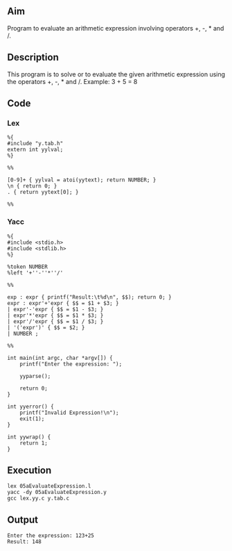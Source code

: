 ## Aim
Program to evaluate an arithmetic expression involving operators +, -, * and /.

## Description
This program is to solve or to evaluate the given arithmetic expression using the operators +, -, * and /. Example: 3 + 5 = 8

## Code
### Lex
```
%{
#include "y.tab.h"
extern int yylval;
%}

%%

[0-9]+ { yylval = atoi(yytext); return NUMBER; }
\n { return 0; }
. { return yytext[0]; }

%%
```
### Yacc
```
%{
#include <stdio.h>
#include <stdlib.h>
%}

%token NUMBER
%left '+''-''*''/'

%%

exp : expr { printf("Result:\t%d\n", $$); return 0; }
expr : expr'+'expr { $$ = $1 + $3; }
| expr'-'expr { $$ = $1 - $3; }
| expr'*'expr { $$ = $1 * $3; }
| expr'/'expr { $$ = $1 / $3; }
| '('expr')' { $$ = $2; }
| NUMBER ;

%%

int main(int argc, char *argv[]) {
	printf("Enter the expression: ");

	yyparse();

	return 0;
}

int yyerror() {
	printf("Invalid Expression!\n");
	exit(1);
}

int yywrap() {
	return 1;
}
```

## Execution
```
lex 05aEvaluateExpression.l
yacc -dy 05aEvaluateExpression.y
gcc lex.yy.c y.tab.c
```

## Output
```
Enter the expression: 123+25
Result: 148
```
